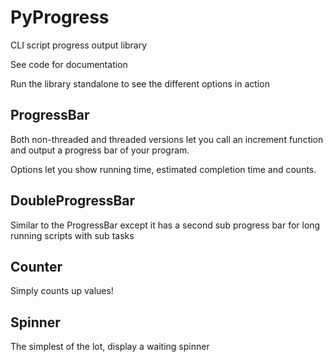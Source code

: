 PyProgress
==========
CLI script progress output library

See code for documentation

Run the library standalone to see the different options in action

ProgressBar
----------

Both non-threaded and threaded versions let you call an increment function and output a progress bar of your program.

Options let you show running time, estimated completion time and counts.

DoubleProgressBar
-----------------

Similar to the ProgressBar except it has a second sub progress bar for long running scripts with sub tasks

Counter
-------

Simply counts up values!

Spinner
-------

The simplest of the lot, display a waiting spinner
